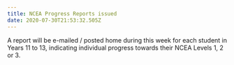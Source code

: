 ```yaml
---
title: NCEA Progress Reports issued
date: 2020-07-30T21:53:32.505Z
---
```

A report will be e-mailed / posted home during this week for each student in Years 11 to 13, indicating individual progress towards their NCEA Levels 1, 2 or 3.